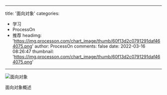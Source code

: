
---
title: '面向对象'
categories: 
 - 学习
 - ProcessOn
 - 推荐
headimg: 'https://img.processon.com/chart_image/thumb/60f13d2c0791291daf464075.png'
author: ProcessOn
comments: false
date: 2022-03-16 08:26:47
thumbnail: 'https://img.processon.com/chart_image/thumb/60f13d2c0791291daf464075.png'
---

<div>   
<img class="thumb" alt="面向对象" src="https://img.processon.com/chart_image/thumb/60f13d2c0791291daf464075.png" referrerpolicy="no-referrer">
<p>面向对象概述</p>  
</div>
            